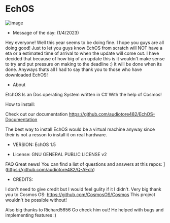 # EchOS

![image](https://user-images.githubusercontent.com/95601200/182506219-8fd30d30-9055-4be2-85a0-c74c35034082.png)


- Message of the day: (1/4/2023)

Hey everyone! Well this year seems to be doing fine.
I hope you guys are all doing good! Just to let you guys know
EchOS from scratch will NOT have a eta or a estimated time of arrival
to when the update will come out. I have decided that because of how
big of an update this is it wouldn't make sense to try and put pressure
on making to the deadline :) it will be done when its done. Anyways
thats all I had to say thank you to those who have downloaded EchOS!

- About

EtchOS Is an Dos operating System written in C# With the help of Cosmos!

How to install:

Check out our documentation https://github.com/audiotore482/EchOS-Documentation

The best way to install EchOS would be a virtual machine anyway since their is not a resson to install it on real hardware.



- VERSION:
EchOS 1.5

- License:
GNU GENERAL PUBLIC LICENSE v2

FAQ
Great news! You can find a list of questions and answers at this repos:
[](https://github.com/audiotore482/Q-AEch)](https://github.com/audiotore482/Q-AEch)





- CREDITS:

I don't need to give credit but I would feel gulity if it I didn't.
Very big thank you to Cosmos OS: https://github.com/CosmosOS/Cosmos
This project wouldn't be possible without!

Also big thanks to Richard5656 Go check him out!
He helped with bugs and implementing features :)
